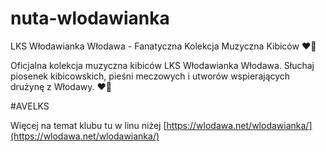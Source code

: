 # nuta-wlodawianka
LKS Włodawianka Włodawa - Fanatyczna Kolekcja Muzyczna Kibiców ❤️💙

Oficjalna kolekcja muzyczna kibiców LKS Włodawianka Włodawa. Słuchaj piosenek kibicowskich, pieśni meczowych i utworów wspierających drużynę z Włodawy. ❤️💙 

#AVELKS

Więcej na temat klubu tu w linu niżej 
[https://wlodawa.net/wlodawianka/](https://wlodawa.net/wlodawianka/)
